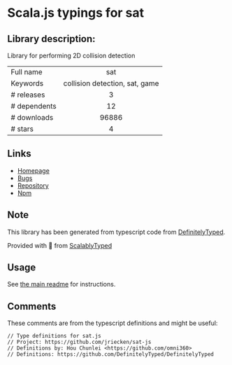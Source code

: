 
# Scala.js typings for sat


## Library description:
Library for performing 2D collision detection

|                    |                 |
| ------------------ | :-------------: |
| Full name          | sat |
| Keywords           | collision detection, sat, game |
| # releases         | 3 |
| # dependents       | 12 |
| # downloads        | 96886 |
| # stars            | 4 |

## Links
- [Homepage](https://github.com/jriecken/sat-js#readme)
- [Bugs](http://github.com/jriecken/sat-js/issues)
- [Repository](https://github.com/jriecken/sat-js)
- [Npm](https://www.npmjs.com/package/sat)
    


## Note
This library has been generated from typescript code from [DefinitelyTyped](https://definitelytyped.org).

Provided with :purple_heart: from [ScalablyTyped](https://github.com/oyvindberg/ScalablyTyped)

## Usage
See [the main readme](../../readme.md) for instructions.

## Comments

These comments are from the typescript definitions and might be useful:
```
// Type definitions for sat.js
// Project: https://github.com/jriecken/sat-js
// Definitions by: Hou Chunlei <https://github.com/omni360>
// Definitions: https://github.com/DefinitelyTyped/DefinitelyTyped

```


